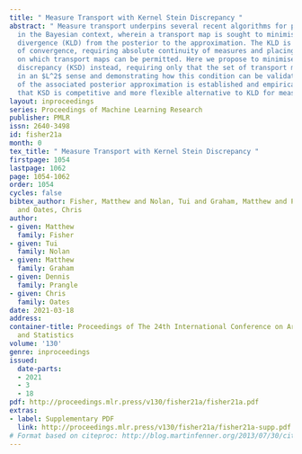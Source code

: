 ```yaml
---
title: " Measure Transport with Kernel Stein Discrepancy "
abstract: " Measure transport underpins several recent algorithms for posterior approximation
  in the Bayesian context, wherein a transport map is sought to minimise the Kullback–Leibler
  divergence (KLD) from the posterior to the approximation. The KLD is a strong mode
  of convergence, requiring absolute continuity of measures and placing restrictions
  on which transport maps can be permitted. Here we propose to minimise a kernel Stein
  discrepancy (KSD) instead, requiring only that the set of transport maps is dense
  in an $L^2$ sense and demonstrating how this condition can be validated. The consistency
  of the associated posterior approximation is established and empirical results suggest
  that KSD is competitive and more flexible alternative to KLD for measure transport. "
layout: inproceedings
series: Proceedings of Machine Learning Research
publisher: PMLR
issn: 2640-3498
id: fisher21a
month: 0
tex_title: " Measure Transport with Kernel Stein Discrepancy "
firstpage: 1054
lastpage: 1062
page: 1054-1062
order: 1054
cycles: false
bibtex_author: Fisher, Matthew and Nolan, Tui and Graham, Matthew and Prangle, Dennis
  and Oates, Chris
author:
- given: Matthew
  family: Fisher
- given: Tui
  family: Nolan
- given: Matthew
  family: Graham
- given: Dennis
  family: Prangle
- given: Chris
  family: Oates
date: 2021-03-18
address:
container-title: Proceedings of The 24th International Conference on Artificial Intelligence
  and Statistics
volume: '130'
genre: inproceedings
issued:
  date-parts:
  - 2021
  - 3
  - 18
pdf: http://proceedings.mlr.press/v130/fisher21a/fisher21a.pdf
extras:
- label: Supplementary PDF
  link: http://proceedings.mlr.press/v130/fisher21a/fisher21a-supp.pdf
# Format based on citeproc: http://blog.martinfenner.org/2013/07/30/citeproc-yaml-for-bibliographies/
---
```

